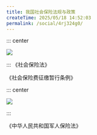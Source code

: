 ```yaml
---
title: 我国社会保险法规与政策
createTime: 2025/05/18 14:52:03
permalink: /social/4rj324g0/
---
```

::: center

![](/number/2-1.png)

:::
《社会保险法》

《社会保险费征缴暂行条例》

::: center

![](/number/2-2.png)

:::

《中华人民共和国军人保险法》


